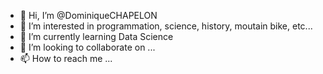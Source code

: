 - 👋 Hi, I’m @DominiqueCHAPELON
- 👀 I’m interested in programmation, science, history, moutain bike, etc...
- 🌱 I’m currently learning Data Science
- 💞️ I’m looking to collaborate on ...
- 📫 How to reach me ...

<!---
DominiqueCHAPELON/DominiqueCHAPELON is a ✨ special ✨ repository because its `README.md` (this file) appears on your GitHub profile.
You can click the Preview link to take a look at your changes.
--->

